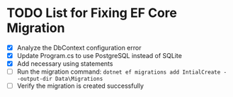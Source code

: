 # TODO List for Fixing EF Core Migration

- [x] Analyze the DbContext configuration error
- [x] Update Program.cs to use PostgreSQL instead of SQLite
- [x] Add necessary using statements
- [ ] Run the migration command: `dotnet ef migrations add IntialCreate --output-dir Data\Migrations`
- [ ] Verify the migration is created successfully
